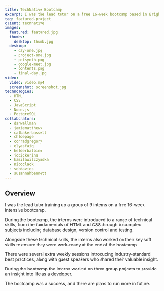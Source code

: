 ```yaml
---
title: TechNative Bootcamp
excerpt: I was the lead tutor on a free 16-week bootcamp based in Brighton, training up new developers.
tag: featured-project
client: technative
images:
  featured: featured.jpg
  thumbs:
    desktop: thumb.jpg
  desktop:
    - day-one.jpg
    - project-one.jpg
    - petsynth.png
    - google-meet.jpg
    - contents.png
    - final-day.jpg
video:
  video: video.mp4
  screenshot: screenshot.jpg
technologies:
  - HTML
  - CSS
  - JavaScript
  - Node.js
  - PostgreSQL
collaborators:
  - danwallman
  - jamiematthews
  - catbakerbassett
  - chloepage
  - conradgregory
  - elyasfaiq
  - helderbalbino
  - jopickering
  - kamilawilczynska
  - nicoclack
  - sebdavies
  - susannahbennett
---
```


## Overview

I was the lead tutor training up a group of 9 interns on a free 16-week intensive bootcamp.

During the bootcamp, the interns were introduced to a range of technical skills, from the fundamentals of HTML and CSS through to complex subjects including database design, version control and testing.

Alongside these technical skills, the interns also worked on their key soft skills to ensure they were work-ready at the end of the bootcamp.

There were several extra weekly sessions introducing industry-standard best practices, along with guest speakers who shared their valuable insight.

During the bootcamp the interns worked on three group projects to provide an insight into life as a developer.

The bootcamp was a success, and there are plans to run more in future.
